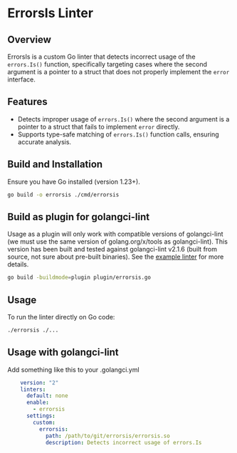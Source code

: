 # ErrorsIs Linter

## Overview
ErrorsIs is a custom Go linter that detects incorrect usage of the
`errors.Is()` function, specifically targeting cases where the second argument
is a pointer to a struct that does not properly implement the `error`
interface.

## Features
- Detects improper usage of `errors.Is()` where the second argument is a
  pointer to a struct that fails to implement `error` directly.
- Supports type-safe matching of `errors.Is()` function calls, ensuring
  accurate analysis.

## Build and Installation
Ensure you have Go installed (version 1.23+).

```sh
go build -o errorsis ./cmd/errorsis
```

## Build as plugin for golangci-lint

Usage as a plugin will only work with compatible versions of golangci-lint (we
must use the same version of golang.org/x/tools as golangci-lint). This version
has been built and tested against golangci-lint v2.1.6 (built from source, not
sure about pre-built binaries). See the [example linter](https://github.com/golangci/example-plugin-linter/tree/1d4f00fda884c1928a9dbbfea865e7dc01e16477?tab=readme-ov-file#create-the-plugin-from-this-linter) for more details.

```sh
go build -buildmode=plugin plugin/errorsis.go
```

## Usage
To run the linter directly on Go code:

```sh
./errorsis ./...
```

## Usage with golangci-lint

Add something like this to your .golangci.yml

```yaml
    version: "2"
    linters:
      default: none
      enable:
        - errorsis
      settings:
        custom:
          errorsis:
            path: /path/to/git/errorsis/errorsis.so
            description: Detects incorrect usage of errors.Is
```
